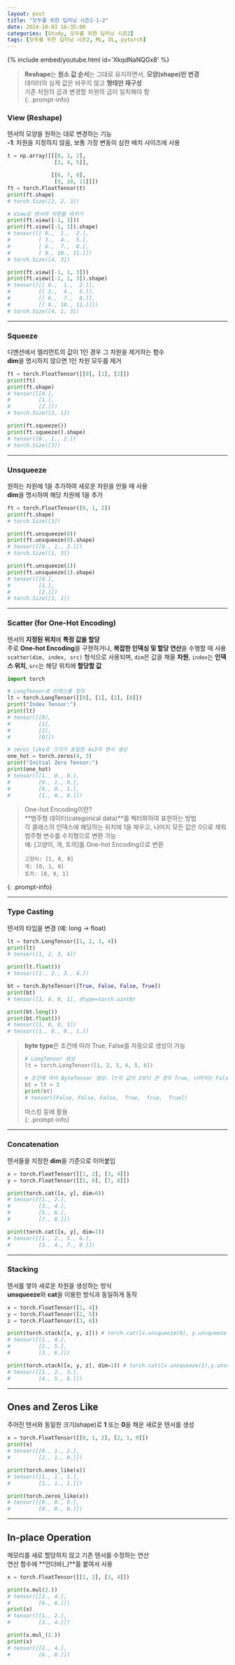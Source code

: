 ```yaml
---
layout: post
title: "모두를 위한 딥러닝 시즌2-1-2"
date: 2024-10-03 16:35:00
categories: [Study, 모두를 위한 딥러닝 시즌2]
tags: [모두를 위한 딥러닝 시즌2, ML, DL, pytorch]
---
```

{% include embed/youtube.html id='XkqdNaNQGx8' %}  

> **Reshape**는  **원소 값 순서**는 그대로 유지하면서, **모양(shape)만 변경**  
> 데이터의 실제 값은 바꾸지 않고 **형태만 재구성**  
> 기존 차원의 곱과 변경할 차원의 곱이 일치해야 함   
{: .prompt-info}  

### View (Reshape)

텐서의 모양을 원하는 대로 변경하는 기능  
**-1**: 차원을 지정하지 않음, 보통 가장 변동이 심한 배치 사이즈에 사용

```python
t = np.array([[[0, 1, 2],
               [3, 4, 5]],

              [[6, 7, 8],
               [9, 10, 11]]])
ft = torch.FloatTensor(t)
print(ft.shape)
# torch.Size([2, 2, 3])

# View로 텐서의 차원을 바꾸기
print(ft.view([-1, 3]))
print(ft.view([-1, 3]).shape)
# tensor([[ 0.,  1.,  2.],
#         [ 3.,  4.,  5.],
#         [ 6.,  7.,  8.],
#         [ 9., 10., 11.]])
# torch.Size([4, 3])

print(ft.view([-1, 1, 3]))
print(ft.view([-1, 1, 3]).shape)
# tensor([[[ 0.,  1.,  2.]],
#         [[ 3.,  4.,  5.]],
#         [[ 6.,  7.,  8.]],
#         [[ 9., 10., 11.]]])
# torch.Size([4, 1, 3])
```

---

### Squeeze

디멘션에서 엘리먼트의 값이 1인 경우 그 차원을 제거하는 함수  
**dim**을 명시하지 않으면 1인 차원 모두를 제거  

```python
ft = torch.FloatTensor([[0], [1], [2]])
print(ft)
print(ft.shape)
# tensor([[0.],
#         [1.],
#         [2.]])
# torch.Size([3, 1])

print(ft.squeeze())
print(ft.squeeze().shape)
# tensor([0., 1., 2.])
# torch.Size([3])
```

---

### Unsqueeze

원하는 차원에 1을 추가하여 새로운 차원을 만들 때 사용  
**dim**을 명시하여 해당 차원에 1을 추가  

```python
ft = torch.FloatTensor([0, 1, 2])
print(ft.shape)
# torch.Size([3])

print(ft.unsqueeze(0))
print(ft.unsqueeze(0).shape)
# tensor([[0., 1., 2.]])
# torch.Size([1, 3])

print(ft.unsqueeze(1))
print(ft.unsqueeze(1).shape)
# tensor([[0.],
#         [1.],
#         [2.]])
# torch.Size([3, 1])
```
---
### Scatter (for One-Hot Encoding)


텐서의 **지정된 위치**에 **특정 값을 할당**  
주로 **One-hot Encoding**을 구현하거나, **복잡한 인덱싱 및 할당 연산**을 수행할 때 사용  
`scatter(dim, index, src)` 형식으로 사용되며, `dim`은 값을 채울 **차원**, `index`는 **인덱스 위치**, `src`는 해당 위치에 **할당할 값**

```python
import torch

# LongTensor로 인덱스를 정의
lt = torch.LongTensor([[0], [1], [2], [0]])
print("Index Tensor:")
print(lt)
# tensor([[0],
#         [1],
#         [2],
#         [0]])

# zeros_like로 크기가 동일한 4x3의 텐서 생성
one_hot = torch.zeros(4, 3)
print("Initial Zero Tensor:")
print(one_hot)
# tensor([[1., 0., 0.],
#         [0., 1., 0.],
#         [0., 0., 1.],
#         [1., 0., 0.]])
```

> One-hot Encoding이란?  
> **범주형 데이터(categorical data)**를 벡터화하여 표현하는 방법  
> 각 클래스의 인덱스에 해당하는 위치에 1을 채우고, 나머지 모든 값은 0으로 채워 범주형 변수를 수치형으로 변환 가능  
> 예: [고양이, 개, 토끼]를 One-hot Encoding으로 변환  
> ```
> 고양이: [1, 0, 0]  
> 개: [0, 1, 0]  
> 토끼: [0, 0, 1]   
> ```  
{: .prompt-info}

---

### Type Casting

텐서의 타입을 변경 (예: long → float)  

```python
lt = torch.LongTensor([1, 2, 3, 4])
print(lt)
# tensor([1, 2, 3, 4])

print(lt.float())
# tensor([1., 2., 3., 4.])

bt = torch.ByteTensor([True, False, False, True])
print(bt)
# tensor([1, 0, 0, 1], dtype=torch.uint8)

print(bt.long())
print(bt.float())
# tensor([1, 0, 0, 1])
# tensor([1., 0., 0., 1.])
```

> **byte type**은 조건에 따라 True, False를 자동으로 생성이 가능
> ```python
> # LongTensor 생성
> lt = torch.LongTensor([1, 2, 3, 4, 5, 6])
> 
> # 조건에 따라 ByteTensor 생성: lt의 값이 3보다 큰 경우 True, 나머지는 False
> bt = lt > 3
> print(bt)
> # tensor([False, False, False,  True,  True,  True])
> ```
> 마스킹 등에 활용  
{: .prompt-info}  

---

### Concatenation

텐서들을 지정한 **dim**을 기준으로 이어붙임  

```python
x = torch.FloatTensor([[1, 2], [3, 4]])
y = torch.FloatTensor([[5, 6], [7, 8]])

print(torch.cat([x, y], dim=0))
# tensor([[1., 2.],
#         [3., 4.],
#         [5., 6.],
#         [7., 8.]])

print(torch.cat([x, y], dim=1))
# tensor([[1., 2., 5., 6.],
#         [3., 4., 7., 8.]])
```

---

### Stacking

텐서를 쌓아 새로운 차원을 생성하는 방식   
**unsqueeze**와 **cat**을 이용한 방식과 동일하게 동작  

```python
x = torch.FloatTensor([1, 4])
y = torch.FloatTensor([2, 5])
z = torch.FloatTensor([3, 6])

print(torch.stack([x, y, z])) # torch.cat([x.unsqueeze(0), y.unsqueeze(0), z.unsqueeze(0)], dim=0) 와 같음
# tensor([[1., 4.],
#         [2., 5.],
#         [3., 6.]])

print(torch.stack([x, y, z], dim=1)) # torch.cat([x.unsqueeze(1),y.unsqueeze(1),z.unsqueeze(1)], dim=1) 와 같음
# tensor([[1., 2., 3.],
#         [4., 5., 6.]])
```

---

## Ones and Zeros Like

주어진 텐서와 동일한 크기(shape)로 **1** 또는 **0**을 채운 새로운 텐서를 생성  

```python
x = torch.FloatTensor([[0, 1, 2], [2, 1, 0]])
print(x)
# tensor([[0., 1., 2.],
#         [2., 1., 0.]])

print(torch.ones_like(x))
# tensor([[1., 1., 1.],
#         [1., 1., 1.]])

print(torch.zeros_like(x))
# tensor([[0., 0., 0.],
#         [0., 0., 0.]])
```

---

## In-place Operation

메모리를 새로 할당하지 않고 기존 텐서를 수정하는 연산  
연산 함수에 **언더바(_)**를 붙여서 사용  

```python
x = torch.FloatTensor([[1, 2], [3, 4]])

print(x.mul(2.))
# tensor([[2., 4.],
#         [6., 8.]])
print(x)
# tensor([[1., 2.],
#         [3., 4.]])

print(x.mul_(2.))
print(x)
# tensor([[2., 4.],
#         [6., 8.]])
```